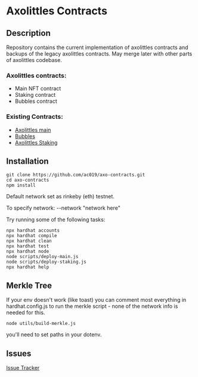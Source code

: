 # Axolittles Contracts

## Description

Repository contains the current implementation of axolittles contracts and backups of the legacy axolittles contracts.
May merge later with other parts of axolittles codebase.

### Axolittles contracts:

-   Main NFT contract
-   Staking contract
-   Bubbles contract

### Existing Contracts:

-   [Axolittles main](https://etherscan.io/address/0xf36446105ff682999a442b003f2224bcb3d82067)
-   [Bubbles](https://etherscan.io/address/0x58f46f627c88a3b217abc80563b9a726abb873ba)
-   [Axolittles Staking](https://etherscan.io/address/0x1ca6e4643062e67ccd555fb4f64bee603340e0ea)

## Installation

```
git clone https://github.com/ac019/axo-contracts.git
cd axo-contracts
npm install
```

Default network set as rinkeby (eth) testnet.

To specify network: --network "network here"

Try running some of the following tasks:

```shell
npx hardhat accounts
npx hardhat compile
npx hardhat clean
npx hardhat test
npx hardhat node
node scripts/deploy-main.js
node scripts/deploy-staking.js
npx hardhat help
```

## Merkle Tree
If your env doesn't work (like toast) you can comment most everything in hardhat.config.js to run the merkle script - none of the network info is needed for this. 

```
node utils/build-merkle.js
```
you'll need to set paths in your dotenv.

## Issues

[Issue Tracker](https://github.com/axoengineers/axo-contracts/issues)
